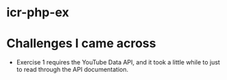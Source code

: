 icr-php-ex
==========

# Challenges I came across
* Exercise 1 requires the YouTube Data API, and it took a little while to just
to read through the API documentation.
